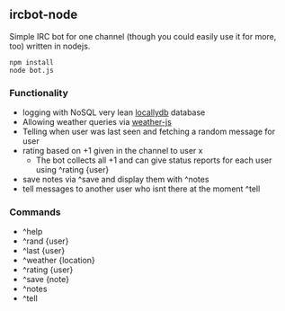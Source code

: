 ## ircbot-node

Simple IRC bot for one channel (though you could easily use it for more, too) written in nodejs.

```
npm install
node bot.js
```

### Functionality
- logging with NoSQL very lean [locallydb](https://github.com/btwael/locallydb) database
- Allowing weather queries via [weather-js](https://www.npmjs.com/package/weather-js)
- Telling when user was last seen and fetching a random message for user 
- rating based on +1 given in the channel to user x
   - The bot collects all +1 and can give status reports for each user using ^rating {user} 
- save notes via ^save and display them with ^notes
- tell messages to another user who isnt there at the moment ^tell


### Commands
- ^help
- ^rand {user}
- ^last {user}
- ^weather {location}
- ^rating {user}
- ^save {note}
- ^notes 
- ^tell
